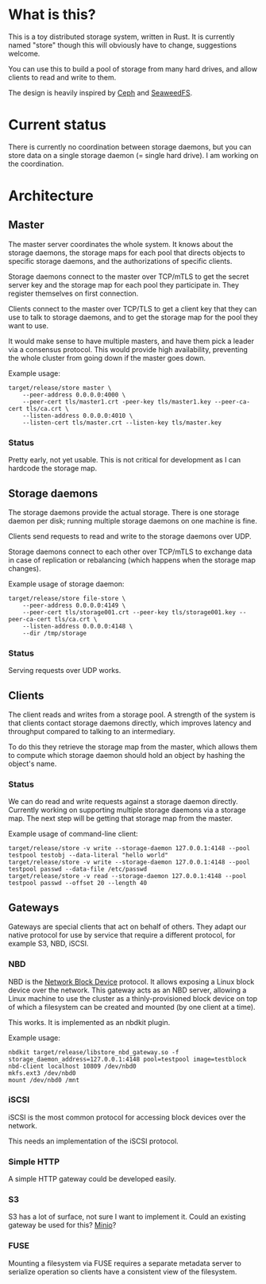 # What is this?

This is a toy distributed storage system, written in Rust. It is currently named "store" though this will obviously have to change, suggestions welcome.

You can use this to build a pool of storage from many hard drives, and allow clients to read and write to them.

The design is heavily inspired by [Ceph](https://ceph.io/) and [SeaweedFS](https://github.com/chrislusf/seaweedfs).

# Current status

There is currently no coordination between storage daemons, but you can store data on a single storage daemon (= single hard drive). I am working on the coordination.

# Architecture

## Master

The master server coordinates the whole system. It knows about the storage daemons, the storage maps for each pool that directs objects to specific storage daemons, and the authorizations of specific clients.

Storage daemons connect to the master over TCP/mTLS to get the secret server key and the storage map for each pool they participate in. They register themselves on first connection.

Clients connect to the master over TCP/TLS to get a client key that they can use to talk to storage daemons, and to get the storage map for the pool they want to use.

It would make sense to have multiple masters, and have them pick a leader via a consensus protocol. This would provide high availability, preventing the whole cluster from going down if the master goes down.

Example usage:

```
target/release/store master \
    --peer-address 0.0.0.0:4000 \
    --peer-cert tls/master1.crt -peer-key tls/master1.key --peer-ca-cert tls/ca.crt \
    --listen-address 0.0.0.0:4010 \
    --listen-cert tls/master.crt --listen-key tls/master.key
```

### Status

Pretty early, not yet usable. This is not critical for development as I can hardcode the storage map.

## Storage daemons

The storage daemons provide the actual storage. There is one storage daemon per disk; running multiple storage daemons on one machine is fine.

Clients send requests to read and write to the storage daemons over UDP.

Storage daemons connect to each other over TCP/mTLS to exchange data in case of replication or rebalancing (which happens when the storage map changes).

Example usage of storage daemon:

```
target/release/store file-store \
    --peer-address 0.0.0.0:4149 \
    --peer-cert tls/storage001.crt --peer-key tls/storage001.key --peer-ca-cert tls/ca.crt \
    --listen-address 0.0.0.0:4148 \
    --dir /tmp/storage
```

### Status

Serving requests over UDP works.

## Clients

The client reads and writes from a storage pool. A strength of the system is that clients contact storage daemons directly, which improves latency and throughput compared to talking to an intermediary.

To do this they retrieve the storage map from the master, which allows them to compute which storage daemon should hold an object by hashing the object's name.

### Status

We can do read and write requests against a storage daemon directly. Currently working on supporting multiple storage daemons via a storage map. The next step will be getting that storage map from the master.

Example usage of command-line client:

```
target/release/store -v write --storage-daemon 127.0.0.1:4148 --pool testpool testobj --data-literal "hello world"
target/release/store -v write --storage-daemon 127.0.0.1:4148 --pool testpool passwd --data-file /etc/passwd
target/release/store -v read --storage-daemon 127.0.0.1:4148 --pool testpool passwd --offset 20 --length 40
```

## Gateways

Gateways are special clients that act on behalf of others. They adapt our native protocol for use by service that require a different protocol, for example S3, NBD, iSCSI.

### NBD

NBD is the [Network Block Device](https://en.wikipedia.org/wiki/Network_block_device) protocol. It allows exposing a Linux block device over the network. This gateway acts as an NBD server, allowing a Linux machine to use the cluster as a thinly-provisioned block device on top of which a filesystem can be created and mounted (by one client at a time).

This works. It is implemented as an nbdkit plugin.

Example usage:

```
nbdkit target/release/libstore_nbd_gateway.so -f storage_daemon_address=127.0.0.1:4148 pool=testpool image=testblock
nbd-client localhost 10809 /dev/nbd0
mkfs.ext3 /dev/nbd0
mount /dev/nbd0 /mnt
```

### iSCSI

iSCSI is the most common protocol for accessing block devices over the network.

This needs an implementation of the iSCSI protocol.

### Simple HTTP

A simple HTTP gateway could be developed easily.

### S3

S3 has a lot of surface, not sure I want to implement it. Could an existing gateway be used for this? [Minio](https://min.io/)?

### FUSE

Mounting a filesystem via FUSE requires a separate metadata server to serialize operation so clients have a consistent view of the filesystem.

